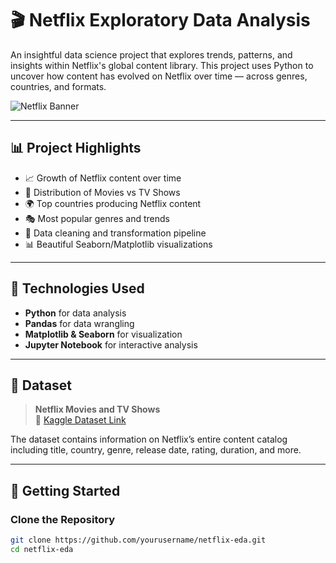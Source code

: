 # 🎬 Netflix Exploratory Data Analysis

An insightful data science project that explores trends, patterns, and insights within Netflix's global content library. This project uses Python to uncover how content has evolved on Netflix over time — across genres, countries, and formats.

![Netflix Banner](https://raw.githubusercontent.com/sukanyaghosh74/netflix-eda/main/images/banner.png)

---

## 📊 Project Highlights

- 📈 Growth of Netflix content over time
- 🎥 Distribution of Movies vs TV Shows
- 🌍 Top countries producing Netflix content
- 🎭 Most popular genres and trends
- 🧹 Data cleaning and transformation pipeline
- 📊 Beautiful Seaborn/Matplotlib visualizations

---

## 🧠 Technologies Used

- **Python** for data analysis
- **Pandas** for data wrangling
- **Matplotlib & Seaborn** for visualization
- **Jupyter Notebook** for interactive analysis

---

## 📁 Dataset

> **Netflix Movies and TV Shows**  
> 📌 [Kaggle Dataset Link](https://www.kaggle.com/datasets/shivamb/netflix-shows)

The dataset contains information on Netflix’s entire content catalog including title, country, genre, release date, rating, duration, and more.

---

## 🚀 Getting Started

### Clone the Repository

```bash
git clone https://github.com/yourusername/netflix-eda.git
cd netflix-eda
